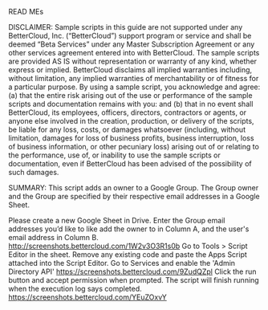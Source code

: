 READ MEs

DISCLAIMER: Sample scripts in this guide are not supported under any BetterCloud, Inc. (“BetterCloud”) support program or service and shall be deemed “Beta Services” under any Master Subscription Agreement or any other services agreement entered into with BetterCloud. The sample scripts are provided AS IS without representation or warranty of any kind, whether express or implied. BetterCloud disclaims all implied warranties including, without limitation, any implied warranties of merchantability or of fitness for a particular purpose. By using a sample script, you acknowledge and agree: (a) that the entire risk arising out of the use or performance of the sample scripts and documentation remains with you: and (b) that in no event shall BetterCloud, its employees, officers, directors, contractors or agents, or anyone else involved in the creation, production, or delivery of the scripts, be liable for any loss, costs, or damages whatsoever (including, without limitation, damages for loss of business profits, business interruption, loss of business information, or other pecuniary loss) arising out of or relating to the performance, use of, or inability to use the sample scripts or documentation, even if BetterCloud has been advised of the possibility of such damages.

SUMMARY: This script adds an owner to a Google Group. The Group owner and the Group are specified by their respective email addresses in a Google Sheet.

Please create a new Google Sheet in Drive.
Enter the Group email addresses you’d like to like add the owner to in Column A, and the user's email address in Column B. http://screenshots.bettercloud.com/1W2v3O3R1s0b
Go to Tools > Script Editor in the sheet.
Remove any existing code and paste the Apps Script attached into the Script Editor.
Go to Services and enable the 'Admin Directory API' https://screenshots.bettercloud.com/9ZudQZpl
Click the run button and accept permission when prompted.
The script will finish running when the execution log says completed. https://screenshots.bettercloud.com/YEuZOxvY
